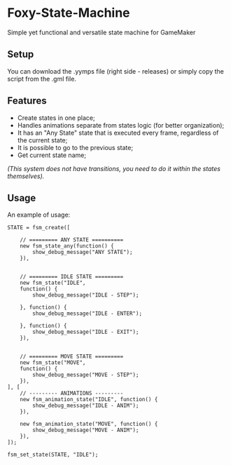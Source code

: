 # Foxy-State-Machine
Simple yet functional and versatile state machine for GameMaker

## Setup ##

You can download the .yymps file (right side - releases) or simply copy the script from the .gml file.


## Features ##

* Create states in one place;
* Handles animations separate from states logic (for better organization);
* It has an "Any State" state that is executed every frame, regardless of the current state;
* It is possible to go to the previous state;
* Get current state name;

*(This system does not have transitions, you need to do it within the states themselves).*


## Usage ##

An example of usage:

```gml
STATE = fsm_create([
	
	// ========= ANY STATE ==========
	new fsm_state_any(function() {
		show_debug_message("ANY STATE");
	}),

	
	// ========= IDLE STATE =========
	new fsm_state("IDLE",
	function() {
		show_debug_message("IDLE - STEP");
		
	}, function() {
		show_debug_message("IDLE - ENTER");
		
	}, function() {
		show_debug_message("IDLE - EXIT");
	}),
	
	
	// ========= MOVE STATE =========
	new fsm_state("MOVE",
	function() {
		show_debug_message("MOVE - STEP");
	}),
], [
	// --------- ANIMATIONS ---------
	new fsm_animation_state("IDLE", function() {
		show_debug_message("IDLE - ANIM");
	}),
	
	new fsm_animation_state("MOVE", function() {
		show_debug_message("MOVE - ANIM");
	}),
]);

fsm_set_state(STATE, "IDLE");
```
